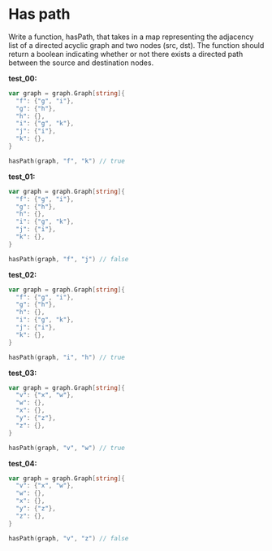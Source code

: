# Has path

Write a function, hasPath, that takes in a map representing the adjacency list of a directed acyclic graph and two nodes (src, dst). The function should return a boolean indicating whether or not there exists a directed path between the source and destination nodes.

**test_00:**
```go
var graph = graph.Graph[string]{
  "f": {"g", "i"},
  "g": {"h"},
  "h": {},
  "i": {"g", "k"},
  "j": {"i"},
  "k": {},
}

hasPath(graph, "f", "k") // true
```
**test_01:**
```go
var graph = graph.Graph[string]{
  "f": {"g", "i"},
  "g": {"h"},
  "h": {},
  "i": {"g", "k"},
  "j": {"i"},
  "k": {},
}

hasPath(graph, "f", "j") // false
```
**test_02:**
```go
var graph = graph.Graph[string]{
  "f": {"g", "i"},
  "g": {"h"},
  "h": {},
  "i": {"g", "k"},
  "j": {"i"},
  "k": {},
}

hasPath(graph, "i", "h") // true
```
**test_03:**
```go
var graph = graph.Graph[string]{
  "v": {"x", "w"},
  "w": {},
  "x": {},
  "y": {"z"},
  "z": {},
}

hasPath(graph, "v", "w") // true
```
**test_04:**
```go
var graph = graph.Graph[string]{
  "v": {"x", "w"},
  "w": {},
  "x": {},
  "y": {"z"},
  "z": {},
}

hasPath(graph, "v", "z") // false
```
